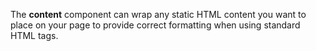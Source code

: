 The **content** component can wrap any static HTML content you want to place on your page to provide correct formatting when using standard HTML tags.
